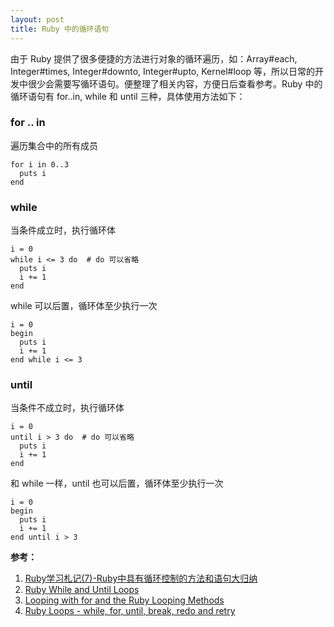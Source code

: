 ```yaml
---
layout: post
title: Ruby 中的循环语句
---
```


由于 Ruby 提供了很多便捷的方法进行对象的循环遍历，如：Array#each, Integer#times, Integer#downto, Integer#upto, Kernel#loop 等，所以日常的开发中很少会需要写循环语句。便整理了相关内容，方便日后查看参考。Ruby 中的循环语句有 for..in, while 和 until 三种，具体使用方法如下：

### for .. in
遍历集合中的所有成员

    for i in 0..3
      puts i
    end

### while
当条件成立时，执行循环体

    i = 0
    while i <= 3 do  # do 可以省略
      puts i
      i += 1
    end

while 可以后置，循环体至少执行一次

    i = 0
    begin
      puts i
      i += 1
    end while i <= 3

### until
当条件不成立时，执行循环体

    i = 0
    until i > 3 do  # do 可以省略
      puts i
      i += 1
    end

和 while 一样，until 也可以后置，循环体至少执行一次

    i = 0
    begin
      puts i
      i += 1
    end until i > 3

**参考：**

1. [Ruby学习札记(7)-Ruby中具有循环控制的方法和语句大归纳](http://blog.csdn.net/daydreamingboy/article/details/6725328)
2. [Ruby While and Until Loops](http://www.techotopia.com/index.php/Ruby_While_and_Until_Loops)
3. [Looping with for and the Ruby Looping Methods](http://www.techotopia.com/index.php/Looping_with_for_and_the_Ruby_Looping_Methods)
4. [Ruby Loops - while, for, until, break, redo and retry](http://www.tutorialspoint.com/ruby/ruby_loops.htm)
